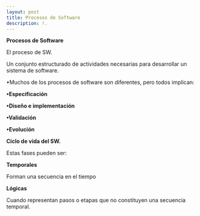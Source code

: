 ```yaml
---
layout: post
title: Procesos de Software
description: !.
---
```


**Procesos de Software**

El proceso de SW.

Un conjunto estructurado de actividades necesarias para
desarrollar un sistema de software.

•Muchos de los procesos de software son diferentes, pero todos
implican:

**•Especificación**

**•Diseño e implementación**

**•Validación**

**•Evolución**


**Ciclo de vida del SW.**

Estas fases pueden ser:

**Temporales**

Forman una secuencia en el tiempo

**Lógicas**

Cuando representan pasos o etapas que no constituyen
una secuencia temporal.

